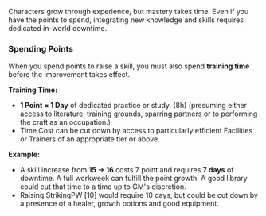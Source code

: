 


Characters grow through experience, but mastery takes time. Even if you have the points to spend, integrating new knowledge and skills requires dedicated in-world downtime.

### **Spending Points**

When you spend points to raise a skill, you must also spend **training time** before the improvement takes effect.

**Training Time:**
- **1 Point = 1 Day** of dedicated practice or study. (8h) (presuming either access to literature, training grounds, sparring partners or to performing the craft as an occupation.) 
- Time Cost can be cut down by access to particularly efficient Facilities or Trainers of an appropriate tier or above.

**Example:**

- A skill increase from **15 → 16** costs 7 point and requires **7 days** of downtime. A full workweek can fulfill the point growth. A good library could cut that time to a time up to GM's discretion.
- Raising StrikingPW [10] would require 10 days, but could be cut down by a presence of a healer, growth potions and good equipment. 

